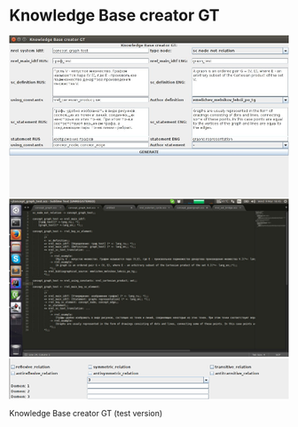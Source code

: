 # Knowledge Base creator GT

<img src="https://raw.githubusercontent.com/blrB/KBcreatorGT/master/img/1.jpg" alt="Knowledge Base creator GT"/>

<img src="https://raw.githubusercontent.com/blrB/KBcreatorGT/master/img/2.jpg" alt="Knowledge Base creator GT"/>

<img src="https://raw.githubusercontent.com/blrB/KBcreatorGT/master/img/3.png" alt="Knowledge Base creator GT"/>

Knowledge Base creator GT
(test version)